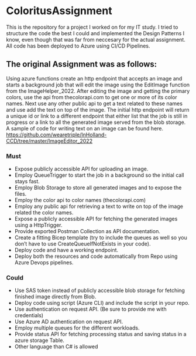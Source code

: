 # ColoritusAssignment
This is the repository for a project I worked on for my IT study. 
I tried to structure the code the best I could and implemented the Design Patterns I know, even though that was far from neccesary for the actual assignment.
All code has been deployed to Azure using CI/CD Pipelines.

## The original Assignment was as follows:
Using azure functions create an http endpoint that accepts an image and starts a background job that will edit the image using the EditImage function from the ImageHelper_2022. After editing the image and getting the primary colors, use the api from thecolorapi.com to get one or more of its color names. Next use any other public api to get a text related to these names and use add the text on top of the image. 
The initial http endpoint will return a unique id or link to a different endpoint that either list that the job is still in progress or a link to all the generated image served from the blob storage.
A sample of code for writing text on an image can be found here.
https://github.com/wearetriple/InHolland-CCD/tree/master/ImageEditor_2022

### Must
- Expose publicly accessible API for uploading an image.
-	Employ QueueTrigger to start the job in a background so the initial call stays fast.
-	Employ Blob Storage to store all generated images and to expose the files.
-	Employ the color api to color names (thecolorapi.com)
-	Employ any public api for retrieving a text to write on top of the image related the color names. 
-	Expose a publicly accessible API for fetching the generated images using a HttpTrigger.
-	Provide exported Postman Collection as API documentation.
-	Create a fitting Bicep template (try to include the queues as well so you don’t have to use CreateQueueIfNotExists in your code).
-	Deploy code and have a working endpoint.
-	Deploy both the resources and code automatically from Repo using Azure Devops pipelines.
 
### Could
-	Use SAS token instead of publicly accessible blob storage for fetching finished image directly from Blob.
-	Deploy code using script (Azure CLI) and include the script in your repo.
-	Use authentication on request API. (Be sure to provide me with credentials)
-	Use Azure AD authentication on request API.
-	Employ multiple queues for the different workloads.
-	Provide status API for fetching processing status and saving status in a azure storage Table.
-	Other language than C# is allowed

